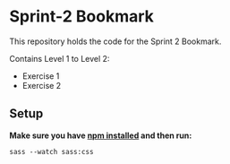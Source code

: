 # Sprint-2 Bookmark

This repository holds the code for the Sprint 2 Bookmark.

Contains Level 1 to Level 2:

* Exercise 1
* Exercise 2


## Setup

**Make sure you have [npm installed](https://sass-lang.com/install) and then run:**

```
sass --watch sass:css
````

